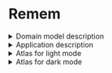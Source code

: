 # Remem

<details>
  <summary>Domain model description</summary>

An `Event` can be added by providing `name`

A `Happening` can be added to `Event` at certain `dateTime`

Existing `Happening` can be removed from `Event`

Existing `Event` can be deleted

Existing `Event` can be renamed
  
</details>

<details>
  <summary>Application description</summary>

WHEN application is launched `EventsList` screen is shown

WHEN `Create Event` button is tapped `EventInput` is shown

WHEN `Emoji` is tapped it is added to `name`
  
WHEN `Cancel` button is tapped
 
OR area above `Emojis container` is tapped
 
THEN `EventInput` is hidden

WHEN `EventInput` is submitted

OR `Create event` button is tapped

THEN `Event` is added to `EventsList` as `EventItem` with specified `name`

`EventItem` shows `Event` name and sum of `Happening`s for today

WHEN `EventItem` is swiped from left to right a `Happening` is added to corresponding `Event`

WHEN `EventItem` is swiped from right to left `Delete` and `Rename` buttons are shown

WHEN `Delete` button is tapped `EventItem` is removed from `EventsList`

WHEN `Rename` button is tapped `EventInput` is shown
  
AND `EventInput` name is configured
  
AND `Rename` button is shown instead of `Create event`

WHEN `Rename` button is tapped

OR `EventInput` is submitted

THEN existing `Event` is renamed

WHEN `EventItem` is tapped `EventDetails` screen is shown

`EventDetails` shows `Week` AND `Clock` AND `Stats` and title is `Event`s name

</details>

<details>
  <summary>Atlas for light mode</summary>

![Atlas for light mode](/Tests/Snapshots/Images_64/Atlas/test05_eventsListBasicFlow@2x.png)
  
</details>

<details>
  <summary>Atlas for dark mode</summary>

![Atlas for dark mode](/Tests/Snapshots/Images_64/Atlas/test06_eventsListBasicFlow_dark@2x.png)
  
</details>
